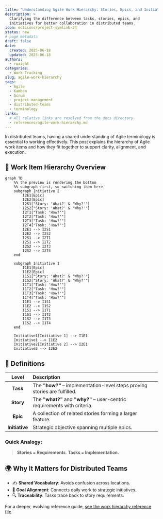 ```yaml
---
title: "Understanding Agile Work Hierarchy: Stories, Epics, and Initiatives"
description: >
  Clarifying the difference between tasks, stories, epics, and 
  initiatives for better collaboration in distributed teams.
icon: octicons/project-symlink-24
status: new
# page metadata
draft: false
date:
  created: 2025-06-18
  updated: 2025-06-18
authors:
  - rwaight
categories:
  - Work Tracking
slug: agile-work-hierarchy
tags:
  - Agile
  - Kanban
  - Scrum
  - project-management
  - distributed-teams
  - terminology
links:
  # All relative links are resolved from the docs directory.
  - references/agile-work-hierarchy.md
---
```


In distributed teams, having a shared understanding of Agile terminology is essential to working effectively. This post explains the hierarchy of Agile work items and how they fit together to support clarity, alignment, and execution.

## 🧩 Work Item Hierarchy Overview

```mermaid
graph TD
    %% the preview is rendering the bottom
    %% subgraph first, so switching them here
    subgraph Initiative 2
        I2E1[Epic]
        I2E2[Epic]
        I2S1["Story: 'What?' & 'Why?'"]
        I2S2["Story: 'What?' & 'Why?'"]
        I2T1["Task: 'How?'"]
        I2T2["Task: 'How?'"]
        I2T3["Task: 'How?'"]
        I2T4["Task: 'How?'"]
        I2E1 --> I2S1
        I2E2 --> I2S2
        I2S1 --> I2T1
        I2S1 --> I2T2
        I2S2 --> I2T3
        I2S2 --> I2T4
    end

    subgraph Initiative 1
        I1E1[Epic]
        I1E2[Epic]
        I1S1["Story: 'What?' & 'Why?'"]
        I1S2["Story: 'What?' & 'Why?'"]
        I1T1["Task: 'How?'"]
        I1T2["Task: 'How?'"]
        I1T3["Task: 'How?'"]
        I1T4["Task: 'How?'"]
        I1E1 --> I1S1
        I1E2 --> I1S2
        I1S1 --> I1T1
        I1S1 --> I1T2
        I1S2 --> I1T3
        I1S2 --> I1T4
    end

    Initiative1[Initiative 1] --> I1E1
    Initiative1 --> I1E2
    Initiative2[Initiative 2] --> I2E1
    Initiative2 --> I2E2
```

## 📝 Definitions

| Level          | Description                                                                |
|:--------------:|:---------------------------------------------------------------------------|
| **Task**       | The **"how?"** – implementation-level steps proving stories are fulfilled. |
| **Story**      | The **"what?"** and **"why?"** – user-centric requirements with criteria.  |
| **Epic**       | A collection of related stories forming a larger feature.                  |
| **Initiative** | Strategic objective spanning multiple epics.                               |

### Quick Analogy:

> **Stories = Requirements**.
> **Tasks = Implementation.**

## 🌍 Why It Matters for Distributed Teams

- ✍️ **Shared Vocabulary**: Avoids confusion across locations.
- 🎯 **Goal Alignment**: Connects daily work to strategic initiatives.
- 🔍 **Traceability**: Tasks trace back to story requirements.

For a deeper, evolving reference guide, [see the work hierarchy reference file](../../../references/agile-work-hierarchy.md).

